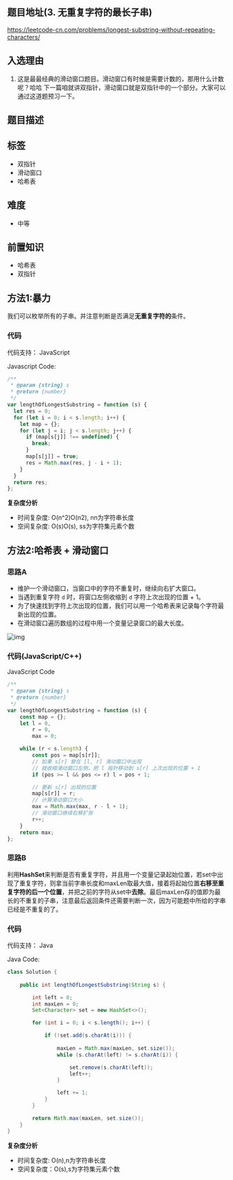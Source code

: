 ## 题目地址(3. 无重复字符的最长子串)

https://leetcode-cn.com/problems/longest-substring-without-repeating-characters/

## 入选理由

1. 这是最最经典的滑动窗口题目。滑动窗口有时候是需要计数的，那用什么计数呢？哈哈 下一篇咱就讲双指针，滑动窗口就是双指针中的一个部分。大家可以通过这道题预习一下。

## 题目描述

## 标签

- 双指针
- 滑动窗口
- 哈希表

## 难度

- 中等

## 前置知识

- 哈希表
- 双指针

## 方法1:暴力

我们可以枚举所有的子串。并注意判断是否满足**无重复字符的**条件。

### 代码

代码支持： JavaScript

Javascript Code:

```js
/**
 * @param {string} s
 * @return {number}
 */
var lengthOfLongestSubstring = function (s) {
  let res = 0;
  for (let i = 0; i < s.length; i++) {
    let map = {};
    for (let j = i; j < s.length; j++) {
      if (map[s[j]] !== undefined) {
        break;
      }
      map[s[j]] = true;
      res = Math.max(res, j - i + 1);
    }
  }
  return res;
};
```

**复杂度分析**

- 时间复杂度: O(n^2)O(n2), nn为字符串长度
- 空间复杂度: O(s)O(s), ss为字符集元素个数

## 方法2:哈希表 + 滑动窗口

### 思路A

- 维护一个滑动窗口，当窗口中的字符不重复时，继续向右扩大窗口。
- 当遇到重复字符 `d` 时，将窗口左侧收缩到 `d` 字符上次出现的位置 + 1。
- 为了快速找到字符上次出现的位置，我们可以用一个哈希表来记录每个字符最新出现的位置。
- 在滑动窗口遍历数组的过程中用一个变量记录窗口的最大长度。

![img](https://p.ipic.vip/xhvk35.jpg)

### 代码(JavaScript/C++)

JavaScript Code

```js
/**
 * @param {string} s
 * @return {number}
 */
var lengthOfLongestSubstring = function (s) {
    const map = {};
    let l = 0,
        r = 0,
        max = 0;

    while (r < s.length) {
        const pos = map[s[r]];
        // 如果 s[r] 曾在 [l, r] 滑动窗口中出现
        // 就收缩滑动窗口左侧，把 l 指针移动到 s[r] 上次出现的位置 + 1
        if (pos >= l && pos <= r) l = pos + 1;

        // 更新 s[r] 出现的位置
        map[s[r]] = r;
        // 计算滑动窗口大小
        max = Math.max(max, r - l + 1);
        // 滑动窗口继续右移扩张
        r++;
    }
    return max;
};
```

### 思路B

利用**HashSet**来判断是否有重复字符，并且用一个变量记录起始位置，若set中出现了重复字符，则拿当前字串长度和maxLen取最大值，接着将起始位置**右移至重复字符的后一个位置**，并把之前的字符从set中**去除**。最后maxLen存的值即为最长的不重复的子串，注意最后返回条件还需要判断一次，因为可能题中所给的字串已经是不重复的了。

### 代码

代码支持： Java

Java Code:

```java
class Solution {
    
    public int lengthOfLongestSubstring(String s) {

        int left = 0;
        int maxLen = 0;
        Set<Character> set = new HashSet<>();

        for (int i = 0; i < s.length(); i++) {

            if (!set.add(s.charAt(i))) {
                
                maxLen = Math.max(maxLen, set.size());
                while (s.charAt(left) != s.charAt(i)) {

                    set.remove(s.charAt(left));
                    left++;
                }

                left += 1;
            }
        }

        return Math.max(maxLen, set.size());
    }
}
```

**复杂度分析**

- 时间复杂度: O(n),n为字符串长度
- 空间复杂度：O(s),s为字符集元素个数
